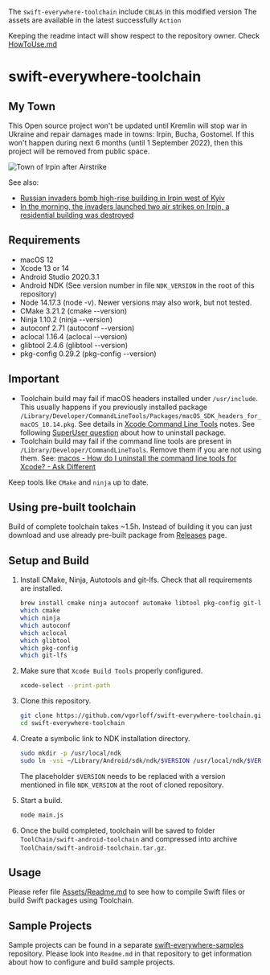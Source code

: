 
The `swift-everywhere-toolchain` include `CBLAS` in this modified version 
The assets are available in the latest successfully `Action`

Keeping the readme intact will show respect to the repository owner. Check [HowToUse.md](./HowToUse.md)


# swift-everywhere-toolchain

## My Town

This Open source project won't be updated until Kremlin will stop war in Ukraine and repair damages made in towns: Irpin, Bucha, Gostomel. If this won't happen during next 6 months (until 1 September 2022), then this project will be removed from public space.

![Town of Irpin after Airstrike](./Media/irpin.jpg "Town of Irpin after Airstrike")

See also:

- [Russian invaders bomb high-rise building in Irpin west of Kyiv](https://www.pravda.com.ua/eng/news/2022/03/2/7327381/)
- [In the morning, the invaders launched two air strikes on Irpin, a residential building was destroyed](https://gordonua.com/news/war/utrom-okkupanty-nanesli-dva-aviaudara-po-irpenyu-razrushen-zhiloy-dom-foto-i-video-1598067.html)

## Requirements

- macOS 12
- Xcode 13 or 14
- Android Studio 2020.3.1
- Android NDK (See version number in file `NDK_VERSION` in the root of this repository)
- Node 14.17.3 (node -v). Newer versions may also work, but not tested.
- CMake 3.21.2 (cmake --version)
- Ninja 1.10.2 (ninja --version)
- autoconf 2.71 (autoconf --version)
- aclocal 1.16.4 (aclocal --version)
- glibtool 2.4.6 (glibtool --version)
- pkg-config 0.29.2 (pkg-config --version)

## Important

- Toolchain build may fail if macOS headers installed under `/usr/include`. This usually happens if you previously installed package `/Library/Developer/CommandLineTools/Packages/macOS_SDK_headers_for_macOS_10.14.pkg`. See details in [Xcode Command Line Tools](https://developer.apple.com/documentation/xcode_release_notes/xcode_10_release_notes#3035624) notes. See following [SuperUser question](https://superuser.com/questions/36567/how-do-i-uninstall-any-apple-pkg-package-file) about how to uninstall package.
- Toolchain build may fail if the command line tools are present in `/Library/Developer/CommandLineTools`. Remove them if you are not using them. See: [macos - How do I uninstall the command line tools for Xcode? - Ask Different](https://apple.stackexchange.com/questions/308943/how-do-i-uninstall-the-command-line-tools-for-xcode)

Keep tools like `CMake` and `ninja` up to date.

## Using pre-built toolchain

Build of complete toolchain takes ~1.5h. Instead of building it you can just download and use already pre-built package from [Releases](https://github.com/vgorloff/swift-everywhere-toolchain/releases) page.

## Setup and Build

1. Install CMake, Ninja, Autotools and git-lfs. Check that all requirements are installed.

   ```bash
   brew install cmake ninja autoconf automake libtool pkg-config git-lfs
   which cmake
   which ninja
   which autoconf
   which aclocal
   which glibtool
   which pkg-config
   which git-lfs
   ```

2. Make sure that `Xcode Build Tools` properly configured.

   ```bash
   xcode-select --print-path
   ```

3. Clone this repository.

   ```bash
   git clone https://github.com/vgorloff/swift-everywhere-toolchain.git
   cd swift-everywhere-toolchain
   ```

4. Create a symbolic link to NDK installation directory.

   ```bash
   sudo mkdir -p /usr/local/ndk
   sudo ln -vsi ~/Library/Android/sdk/ndk/$VERSION /usr/local/ndk/$VERSION
   ```

   The placeholder `$VERSION` needs to be replaced with a version mentioned in file `NDK_VERSION` at the root of cloned repository.

5. Start a build.

   ```bash
   node main.js
   ```

6. Once the build completed, toolchain will be saved to folder `ToolChain/swift-android-toolchain` and compressed into archive `ToolChain/swift-android-toolchain.tar.gz`.

## Usage

Please refer file [Assets/Readme.md](Assets/Readme.md) to see how to compile Swift files or build Swift packages using Toolchain.

## Sample Projects

Sample projects can be found in a separate [swift-everywhere-samples](https://github.com/vgorloff/swift-everywhere-samples) repository. Please look into `Readme.md` in that repository to get information about how to configure and build sample projects.
